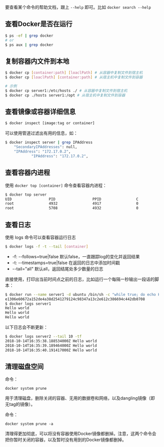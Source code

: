 要查看某个命令的帮助文档，跟上 `--help` 即可。比如 `docker search --help`

<a name="rmCA9"></a>
## 查看Docker是否在运行

```bash
$ ps -ef | grep docker
# or
$ ps aux | grep docker
```

<a name="amXMZ"></a>
## 复制容器内文件到本地

```bash
$ docker cp [container:path] [loaclPath] # 从容器中复制文件到宿主机
$ docker cp [loaclPath] [container:path] # 从宿主机中复制文件到容器

# 示例
$ docker cp server1:/etc/hosts ./ # 从容器中复制文件到宿主机
$ docker cp ./hosts server1:/opt # 从宿主机中复制文件到容器
```

<a name="B6q2O"></a>
## 查看镜像或容器详细信息

```bash
$ docker inspect [image:tag or container]
```

可以使用管道过滤出有用的信息，如：

```bash
$ docker inspect server | grep IPAddress
    "SecondaryIPAddresses": null,
    "IPAddress": "172.17.0.2",
            "IPAddress": "172.17.0.2",
```

<a name="SSeWh"></a>
## 查看容器内进程

使用 `docker top [container]` 命令查看容器内进程：

```bash
$ docker top server
UID                 PID                 PPID                C                   STIME               TTY                 TIME                CMD
root                4932                4917                0                   00:28               ?                   00:00:00            /bin/sh -c while true; do echo Hello world; sleep 1;done
root                5708                4932                0                   00:38               ?                   00:00:00            sleep 1
```

<a name="48q4e"></a>
## 查看日志

使用 logs 命令可以查看容器运行日志

```bash
$ docker logs -f -t --tail [container]
```

- -f: --follows=true|false 默认false，一直跟踪log的变化并返回结果
- -t: --timestamps=true|false 在返回的日志中添加时间戳
- --tail="all" 默认all，返回结尾处多少数量的日志

直接使用，打印出当前时间点之前的日志，比如运行一个每隔一秒输出一段话的脚本：

```bash
$ docker run --name server1 -d ubuntu /bin/sh -c "while true; do echo Hello world; sleep 1;done"
e1306e60672a152de4a38d2541279124c98347a13c2e612c386694c442db0708
$ docker logs server1
Hello world
Hello world
Hello world
```

以下日志会不断更新：

```bash
$ docker logs server2 --tail 10 -tf
2018-10-14T16:35:38.188534000Z Hello world
2018-10-14T16:35:39.189464000Z Hello world
2018-10-14T16:35:40.191417000Z Hello world
```

<a name="X6d1j"></a>
## 清理磁盘空间
命令：
```
docker system prune
```
用于清理磁盘，删除关闭的容器、无用的数据卷和网络，以及dangling镜像（即无tag的镜像）。 

命令：
```
docker system prune -a
```
清理得更加彻底，可以将没有容器使用Docker镜像都删掉。注意，这两个命令会把你暂时关闭的容器，以及暂时没有用到的Docker镜像都删掉。

